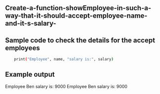 ## Create-a-function-showEmployee-in-such-a-way-that-it-should-accept-employee-name-and-it-s-salary-
## Sample code to check the details for the accept employees
```sh
    print("Employee", name, "salary is:", salary)
```
## Example output
Employee Ben salary is: 9000
Employee Ben salary is: 9000
